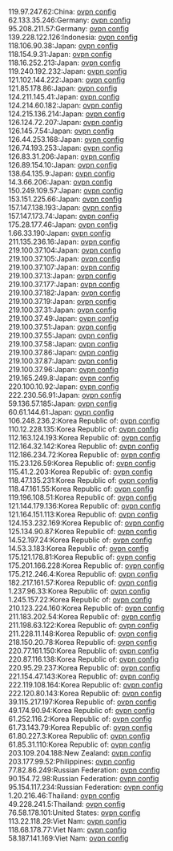 119.97.247.62:China: [ovpn config](vpn/119_97_247_62.ovpn)  
62.133.35.246:Germany: [ovpn config](vpn/62_133_35_246.ovpn)  
95.208.211.57:Germany: [ovpn config](vpn/95_208_211_57.ovpn)  
139.228.122.126:Indonesia: [ovpn config](vpn/139_228_122_126.ovpn)  
118.106.90.38:Japan: [ovpn config](vpn/118_106_90_38.ovpn)  
118.154.9.31:Japan: [ovpn config](vpn/118_154_9_31.ovpn)  
118.16.252.213:Japan: [ovpn config](vpn/118_16_252_213.ovpn)  
119.240.192.232:Japan: [ovpn config](vpn/119_240_192_232.ovpn)  
121.102.144.222:Japan: [ovpn config](vpn/121_102_144_222.ovpn)  
121.85.178.86:Japan: [ovpn config](vpn/121_85_178_86.ovpn)  
124.211.145.41:Japan: [ovpn config](vpn/124_211_145_41.ovpn)  
124.214.60.182:Japan: [ovpn config](vpn/124_214_60_182.ovpn)  
124.215.136.214:Japan: [ovpn config](vpn/124_215_136_214.ovpn)  
126.124.72.207:Japan: [ovpn config](vpn/126_124_72_207.ovpn)  
126.145.7.54:Japan: [ovpn config](vpn/126_145_7_54.ovpn)  
126.44.253.168:Japan: [ovpn config](vpn/126_44_253_168.ovpn)  
126.74.193.253:Japan: [ovpn config](vpn/126_74_193_253.ovpn)  
126.83.31.206:Japan: [ovpn config](vpn/126_83_31_206.ovpn)  
126.89.154.10:Japan: [ovpn config](vpn/126_89_154_10.ovpn)  
138.64.135.9:Japan: [ovpn config](vpn/138_64_135_9.ovpn)  
14.3.66.206:Japan: [ovpn config](vpn/14_3_66_206.ovpn)  
150.249.109.57:Japan: [ovpn config](vpn/150_249_109_57.ovpn)  
153.151.225.66:Japan: [ovpn config](vpn/153_151_225_66.ovpn)  
157.147.138.193:Japan: [ovpn config](vpn/157_147_138_193.ovpn)  
157.147.173.74:Japan: [ovpn config](vpn/157_147_173_74.ovpn)  
175.28.177.46:Japan: [ovpn config](vpn/175_28_177_46.ovpn)  
1.66.33.190:Japan: [ovpn config](vpn/1_66_33_190.ovpn)  
211.135.236.16:Japan: [ovpn config](vpn/211_135_236_16.ovpn)  
219.100.37.104:Japan: [ovpn config](vpn/219_100_37_104.ovpn)  
219.100.37.105:Japan: [ovpn config](vpn/219_100_37_105.ovpn)  
219.100.37.107:Japan: [ovpn config](vpn/219_100_37_107.ovpn)  
219.100.37.13:Japan: [ovpn config](vpn/219_100_37_13.ovpn)  
219.100.37.177:Japan: [ovpn config](vpn/219_100_37_177.ovpn)  
219.100.37.182:Japan: [ovpn config](vpn/219_100_37_182.ovpn)  
219.100.37.19:Japan: [ovpn config](vpn/219_100_37_19.ovpn)  
219.100.37.31:Japan: [ovpn config](vpn/219_100_37_31.ovpn)  
219.100.37.49:Japan: [ovpn config](vpn/219_100_37_49.ovpn)  
219.100.37.51:Japan: [ovpn config](vpn/219_100_37_51.ovpn)  
219.100.37.55:Japan: [ovpn config](vpn/219_100_37_55.ovpn)  
219.100.37.58:Japan: [ovpn config](vpn/219_100_37_58.ovpn)  
219.100.37.86:Japan: [ovpn config](vpn/219_100_37_86.ovpn)  
219.100.37.87:Japan: [ovpn config](vpn/219_100_37_87.ovpn)  
219.100.37.96:Japan: [ovpn config](vpn/219_100_37_96.ovpn)  
219.165.249.8:Japan: [ovpn config](vpn/219_165_249_8.ovpn)  
220.100.10.92:Japan: [ovpn config](vpn/220_100_10_92.ovpn)  
222.230.56.91:Japan: [ovpn config](vpn/222_230_56_91.ovpn)  
59.136.57.185:Japan: [ovpn config](vpn/59_136_57_185.ovpn)  
60.61.144.61:Japan: [ovpn config](vpn/60_61_144_61.ovpn)  
106.248.236.2:Korea Republic of: [ovpn config](vpn/106_248_236_2.ovpn)  
110.12.228.135:Korea Republic of: [ovpn config](vpn/110_12_228_135.ovpn)  
112.163.124.193:Korea Republic of: [ovpn config](vpn/112_163_124_193.ovpn)  
112.164.32.142:Korea Republic of: [ovpn config](vpn/112_164_32_142.ovpn)  
112.186.234.72:Korea Republic of: [ovpn config](vpn/112_186_234_72.ovpn)  
115.23.126.59:Korea Republic of: [ovpn config](vpn/115_23_126_59.ovpn)  
115.41.2.203:Korea Republic of: [ovpn config](vpn/115_41_2_203.ovpn)  
118.47.135.231:Korea Republic of: [ovpn config](vpn/118_47_135_231.ovpn)  
118.47.161.55:Korea Republic of: [ovpn config](vpn/118_47_161_55.ovpn)  
119.196.108.51:Korea Republic of: [ovpn config](vpn/119_196_108_51.ovpn)  
121.144.179.136:Korea Republic of: [ovpn config](vpn/121_144_179_136.ovpn)  
121.164.151.113:Korea Republic of: [ovpn config](vpn/121_164_151_113.ovpn)  
124.153.232.169:Korea Republic of: [ovpn config](vpn/124_153_232_169.ovpn)  
125.134.90.87:Korea Republic of: [ovpn config](vpn/125_134_90_87.ovpn)  
14.52.197.24:Korea Republic of: [ovpn config](vpn/14_52_197_24.ovpn)  
14.53.3.183:Korea Republic of: [ovpn config](vpn/14_53_3_183.ovpn)  
175.121.178.81:Korea Republic of: [ovpn config](vpn/175_121_178_81.ovpn)  
175.201.166.228:Korea Republic of: [ovpn config](vpn/175_201_166_228.ovpn)  
175.212.246.4:Korea Republic of: [ovpn config](vpn/175_212_246_4.ovpn)  
182.217.161.57:Korea Republic of: [ovpn config](vpn/182_217_161_57.ovpn)  
1.237.96.33:Korea Republic of: [ovpn config](vpn/1_237_96_33.ovpn)  
1.245.157.22:Korea Republic of: [ovpn config](vpn/1_245_157_22.ovpn)  
210.123.224.160:Korea Republic of: [ovpn config](vpn/210_123_224_160.ovpn)  
211.183.202.54:Korea Republic of: [ovpn config](vpn/211_183_202_54.ovpn)  
211.198.63.122:Korea Republic of: [ovpn config](vpn/211_198_63_122.ovpn)  
211.228.11.148:Korea Republic of: [ovpn config](vpn/211_228_11_148.ovpn)  
218.150.20.78:Korea Republic of: [ovpn config](vpn/218_150_20_78.ovpn)  
220.77.161.150:Korea Republic of: [ovpn config](vpn/220_77_161_150.ovpn)  
220.87.116.138:Korea Republic of: [ovpn config](vpn/220_87_116_138.ovpn)  
220.95.29.237:Korea Republic of: [ovpn config](vpn/220_95_29_237.ovpn)  
221.154.47.143:Korea Republic of: [ovpn config](vpn/221_154_47_143.ovpn)  
222.119.108.164:Korea Republic of: [ovpn config](vpn/222_119_108_164.ovpn)  
222.120.80.143:Korea Republic of: [ovpn config](vpn/222_120_80_143.ovpn)  
39.115.217.197:Korea Republic of: [ovpn config](vpn/39_115_217_197.ovpn)  
49.174.90.94:Korea Republic of: [ovpn config](vpn/49_174_90_94.ovpn)  
61.252.116.2:Korea Republic of: [ovpn config](vpn/61_252_116_2.ovpn)  
61.73.143.79:Korea Republic of: [ovpn config](vpn/61_73_143_79.ovpn)  
61.80.227.3:Korea Republic of: [ovpn config](vpn/61_80_227_3.ovpn)  
61.85.31.110:Korea Republic of: [ovpn config](vpn/61_85_31_110.ovpn)  
203.109.204.188:New Zealand: [ovpn config](vpn/203_109_204_188.ovpn)  
203.177.99.52:Philippines: [ovpn config](vpn/203_177_99_52.ovpn)  
77.82.86.249:Russian Federation: [ovpn config](vpn/77_82_86_249.ovpn)  
90.154.72.98:Russian Federation: [ovpn config](vpn/90_154_72_98.ovpn)  
95.154.117.234:Russian Federation: [ovpn config](vpn/95_154_117_234.ovpn)  
1.20.216.46:Thailand: [ovpn config](vpn/1_20_216_46.ovpn)  
49.228.241.5:Thailand: [ovpn config](vpn/49_228_241_5.ovpn)  
76.58.178.101:United States: [ovpn config](vpn/76_58_178_101.ovpn)  
113.22.118.29:Viet Nam: [ovpn config](vpn/113_22_118_29.ovpn)  
118.68.178.77:Viet Nam: [ovpn config](vpn/118_68_178_77.ovpn)  
58.187.141.169:Viet Nam: [ovpn config](vpn/58_187_141_169.ovpn)  
